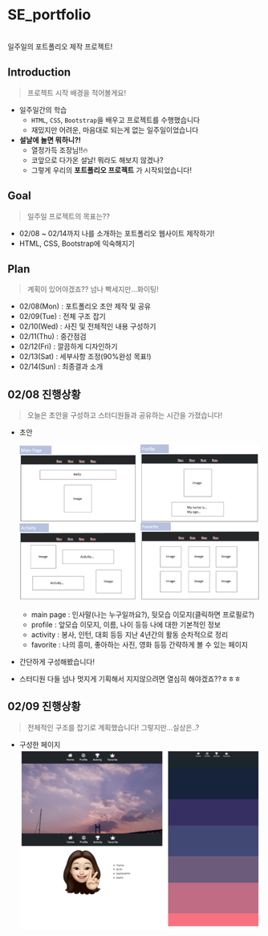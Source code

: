 # SE_portfolio
<br>
일주일의 포트폴리오 제작 프로젝트!

## Introduction
> 프로젝트 시작 배경을 적어볼게요!
- 일주일간의 학습
  - `HTML`, `CSS`, `Bootstrap`을 배우고 프로젝트를 수행했습니다
  - 재밌지만 어려운, 마음대로 되는게 없는 일주일이었습니다
- __설날에 놀면 뭐하니?!__
  - 열정가득 조장님!!:fire:
  - 코앞으로 다가온 설날! 뭐라도 해보지 않겠나?
  - 그렇게 우리의 __포트폴리오 프로젝트__ 가 시작되었습니다!
  
## Goal
> 일주일 프로젝트의 목표는??
- 02/08 ~ 02/14까지 나를 소개하는 포트폴리오 웹사이트 제작하기!
- HTML, CSS, Bootstrap에 익숙해지기

## Plan
> 계획이 있어야겠죠?? 
> 넘나 빡세지만...화이팅!
  - 02/08(Mon) : 포트폴리오 초안 제작 및 공유
  - 02/09(Tue) : 전체 구조 잡기
  - 02/10(Wed) : 사진 및 전체적인 내용 구성하기
  - 02/11(Thu) : 중간점검
  - 02/12(Fri) : 깔끔하게 디자인하기
  - 02/13(Sat) : 세부사항 조정(90%완성 목표!)
  - 02/14(Sun) : 최종결과 소개

## 02/08 진행상황
> 오늘은 초안을 구성하고 스터디원들과 공유하는 시간을 가졌습니다!
- 초안

  ![](image.png)
  - main page : 인사말(나는 누구일까요?), 뒷모습 이모지(클릭하면 프로필로?)
  - profile : 앞모습 이모지, 이름, 나이 등등 나에 대한 기본적인 정보
  - activity : 봉사, 인턴, 대회 등등 지난 4년간의 활동 순차적으로 정리
  - favorite : 나의 흥미, 좋아하는 사진, 영화 등등 간략하게 볼 수 있는 페이지
- 간단하게 구성해봤습니다!
- 스터디원 다들 넘나 멋지게 기획해서 지지않으려면 열심히 해야겠죠??ㅎㅎㅎ

## 02/09 진행상황
> 전체적인 구조를 잡기로 계획했습니다! 그렇지만...실상은..?
- 구성한 페이지
  ![](02_09_page.png)


